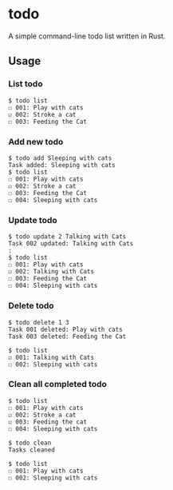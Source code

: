 # todo

A simple command-line todo list written in Rust.

## Usage

### List todo

```
$ todo list
☐ 001: Play with cats
☑ 002: Stroke a cat
☐ 003: Feeding the Cat
```

### Add new todo

```
$ todo add Sleeping with cats
Task added: Sleeping with cats
$ todo list
☐ 001: Play with cats
☑ 002: Stroke a cat
☐ 003: Feeding the Cat
☐ 004: Sleeping with cats
```

### Update todo

```
$ todo update 2 Talking with Cats
Task 002 updated: Talking with Cats
:
$ todo list
☐ 001: Play with cats
☑ 002: Talking with Cats
☐ 003: Feeding the Cat
☐ 004: Sleeping with cats
```

### Delete todo

```
$ todo delete 1 3
Task 001 deleted: Play with cats
Task 003 deleted: Feeding the Cat

$ todo list
☑ 001: Talking with Cats
☐ 002: Sleeping with cats
```

### Clean all completed todo

```
$ todo list
☐ 001: Play with cats
☑ 002: Stroke a cat
☑ 003: Feeding the cat
☐ 004: Sleeping with cats

$ todo clean
Tasks cleaned

$ todo list
☐ 001: Play with cats
☐ 002: Sleeping with cats
```
